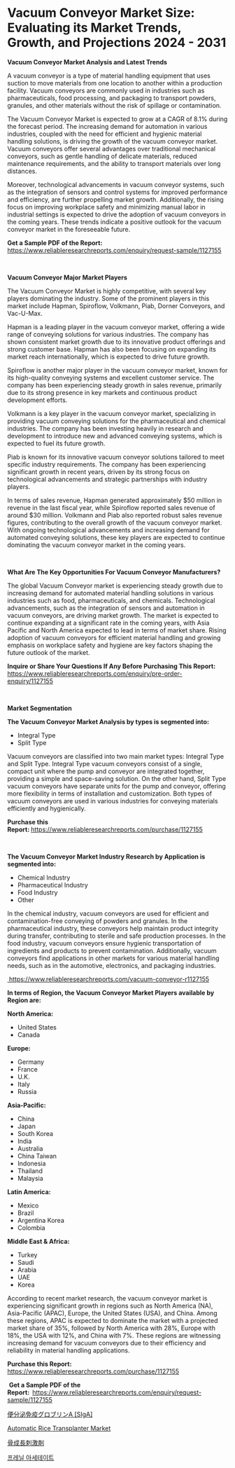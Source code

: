 <p><h1>Vacuum Conveyor Market Size: Evaluating its Market Trends, Growth, and Projections 2024 - 2031</h1></p><p><strong>Vacuum Conveyor Market Analysis and Latest Trends</strong></p>
<p><p>A vacuum conveyor is a type of material handling equipment that uses suction to move materials from one location to another within a production facility. Vacuum conveyors are commonly used in industries such as pharmaceuticals, food processing, and packaging to transport powders, granules, and other materials without the risk of spillage or contamination.</p><p>The Vacuum Conveyor Market is expected to grow at a CAGR of 8.1% during the forecast period. The increasing demand for automation in various industries, coupled with the need for efficient and hygienic material handling solutions, is driving the growth of the vacuum conveyor market. Vacuum conveyors offer several advantages over traditional mechanical conveyors, such as gentle handling of delicate materials, reduced maintenance requirements, and the ability to transport materials over long distances.</p><p>Moreover, technological advancements in vacuum conveyor systems, such as the integration of sensors and control systems for improved performance and efficiency, are further propelling market growth. Additionally, the rising focus on improving workplace safety and minimizing manual labor in industrial settings is expected to drive the adoption of vacuum conveyors in the coming years. These trends indicate a positive outlook for the vacuum conveyor market in the foreseeable future.</p></p>
<p><strong>Get a Sample PDF of the Report:&nbsp;</strong> <a href="https://www.reliableresearchreports.com/enquiry/request-sample/1127155">https://www.reliableresearchreports.com/enquiry/request-sample/1127155</a></p>
<p>&nbsp;</p>
<p><strong>Vacuum Conveyor Major Market Players</strong></p>
<p><p>The Vacuum Conveyor Market is highly competitive, with several key players dominating the industry. Some of the prominent players in this market include Hapman, Spiroflow, Volkmann, Piab, Dorner Conveyors, and Vac-U-Max.</p><p>Hapman is a leading player in the vacuum conveyor market, offering a wide range of conveying solutions for various industries. The company has shown consistent market growth due to its innovative product offerings and strong customer base. Hapman has also been focusing on expanding its market reach internationally, which is expected to drive future growth.</p><p>Spiroflow is another major player in the vacuum conveyor market, known for its high-quality conveying systems and excellent customer service. The company has been experiencing steady growth in sales revenue, primarily due to its strong presence in key markets and continuous product development efforts.</p><p>Volkmann is a key player in the vacuum conveyor market, specializing in providing vacuum conveying solutions for the pharmaceutical and chemical industries. The company has been investing heavily in research and development to introduce new and advanced conveying systems, which is expected to fuel its future growth.</p><p>Piab is known for its innovative vacuum conveyor solutions tailored to meet specific industry requirements. The company has been experiencing significant growth in recent years, driven by its strong focus on technological advancements and strategic partnerships with industry players.</p><p>In terms of sales revenue, Hapman generated approximately $50 million in revenue in the last fiscal year, while Spiroflow reported sales revenue of around $30 million. Volkmann and Piab also reported robust sales revenue figures, contributing to the overall growth of the vacuum conveyor market. With ongoing technological advancements and increasing demand for automated conveying solutions, these key players are expected to continue dominating the vacuum conveyor market in the coming years.</p></p>
<p>&nbsp;</p>
<p><strong>What Are The Key Opportunities For Vacuum Conveyor Manufacturers?</strong></p>
<p><p>The global Vacuum Conveyor market is experiencing steady growth due to increasing demand for automated material handling solutions in various industries such as food, pharmaceuticals, and chemicals. Technological advancements, such as the integration of sensors and automation in vacuum conveyors, are driving market growth. The market is expected to continue expanding at a significant rate in the coming years, with Asia Pacific and North America expected to lead in terms of market share. Rising adoption of vacuum conveyors for efficient material handling and growing emphasis on workplace safety and hygiene are key factors shaping the future outlook of the market.</p></p>
<p><strong>Inquire or Share Your Questions If Any Before Purchasing This Report:</strong> <a href="https://www.reliableresearchreports.com/enquiry/pre-order-enquiry/1127155">https://www.reliableresearchreports.com/enquiry/pre-order-enquiry/1127155</a></p>
<p>&nbsp;</p>
<p><strong>Market Segmentation</strong></p>
<p><strong>The Vacuum Conveyor Market Analysis by types is segmented into:</strong></p>
<p><ul><li>Integral Type</li><li>Split Type</li></ul></p>
<p><p>Vacuum conveyors are classified into two main market types: Integral Type and Split Type. Integral Type vacuum conveyors consist of a single, compact unit where the pump and conveyor are integrated together, providing a simple and space-saving solution. On the other hand, Split Type vacuum conveyors have separate units for the pump and conveyor, offering more flexibility in terms of installation and customization. Both types of vacuum conveyors are used in various industries for conveying materials efficiently and hygienically.</p></p>
<p><strong>Purchase this Report:&nbsp;</strong><a href="https://www.reliableresearchreports.com/purchase/1127155">https://www.reliableresearchreports.com/purchase/1127155</a></p>
<p>&nbsp;</p>
<p><strong>The Vacuum Conveyor Market Industry Research by Application is segmented into:</strong></p>
<p><ul><li>Chemical Industry</li><li>Pharmaceutical Industry</li><li>Food Industry</li><li>Other</li></ul></p>
<p><p>In the chemical industry, vacuum conveyors are used for efficient and contamination-free conveying of powders and granules. In the pharmaceutical industry, these conveyors help maintain product integrity during transfer, contributing to sterile and safe production processes. In the food industry, vacuum conveyors ensure hygienic transportation of ingredients and products to prevent contamination. Additionally, vacuum conveyors find applications in other markets for various material handling needs, such as in the automotive, electronics, and packaging industries.</p></p>
<p><a href="https://www.reliableresearchreports.com/vacuum-conveyor-r1127155">&nbsp;https://www.reliableresearchreports.com/vacuum-conveyor-r1127155</a></p>
<p><strong>In terms of Region, the Vacuum Conveyor Market Players available by Region are:</strong></p>
<p>
    <p> <strong> North America: </strong>
        <ul>
            <li>United States</li>
            <li>Canada</li>
        </ul>
        </p> 
    <p> <strong> Europe: </strong>
        <ul>
            <li>Germany</li>
            <li>France</li>
            <li>U.K.</li>
            <li>Italy</li>
            <li>Russia</li>
        </ul>
        </p> 
    <p> <strong> Asia-Pacific: </strong>
        <ul>
            <li>China</li>
            <li>Japan</li>
            <li>South Korea</li>
            <li>India</li>
            <li>Australia</li>
            <li>China Taiwan</li>
            <li>Indonesia</li>
            <li>Thailand</li>
            <li>Malaysia</li>
        </ul>
        </p> 
    <p> <strong> Latin America: </strong>
        <ul>
            <li>Mexico</li>
            <li>Brazil</li>
            <li>Argentina Korea</li>
            <li>Colombia</li>
        </ul>
        </p> 
    <p> <strong> Middle East & Africa: </strong>
        <ul>
            <li>Turkey</li>
            <li>Saudi</li>
            <li>Arabia</li>
            <li>UAE</li>
            <li>Korea</li>
        </ul>
    </p>
    </p>
<p><p>According to recent market research, the vacuum conveyor market is experiencing significant growth in regions such as North America (NA), Asia-Pacific (APAC), Europe, the United States (USA), and China. Among these regions, APAC is expected to dominate the market with a projected market share of 35%, followed by North America with 28%, Europe with 18%, the USA with 12%, and China with 7%. These regions are witnessing increasing demand for vacuum conveyors due to their efficiency and reliability in material handling applications.</p></p>
<p><strong>Purchase this Report: </strong><a href="https://www.reliableresearchreports.com/purchase/1127155">https://www.reliableresearchreports.com/purchase/1127155</a></p>
<p>&nbsp;<strong>Get a Sample PDF of the Report:&nbsp;&nbsp;</strong><a href="https://www.reliableresearchreports.com/enquiry/request-sample/1127155">https://www.reliableresearchreports.com/enquiry/request-sample/1127155</a></p>
<p><strong></strong></p>
<p><p><a href="https://github.com/ycmtqqhvk3273/Market-Research-Report-List-2/blob/main/1119648159604.md">便分泌免疫グロブリンA [SIgA]</a></p><p><a href="https://github.com/AKSHATREPORTPRIME/Market-Research-Report-List-5/blob/main/automatic-rice-transplanter-market.md">Automatic Rice Transplanter Market</a></p><p><a href="https://github.com/mathieurico66/Market-Research-Report-List-2/blob/main/8549588159605.md">骨成長刺激剤</a></p><p><a href="https://github.com/LoganRew1964/Market-Research-Report-List-1/blob/main/3237335171124.md">프레닐 아세테이트</a></p></p>